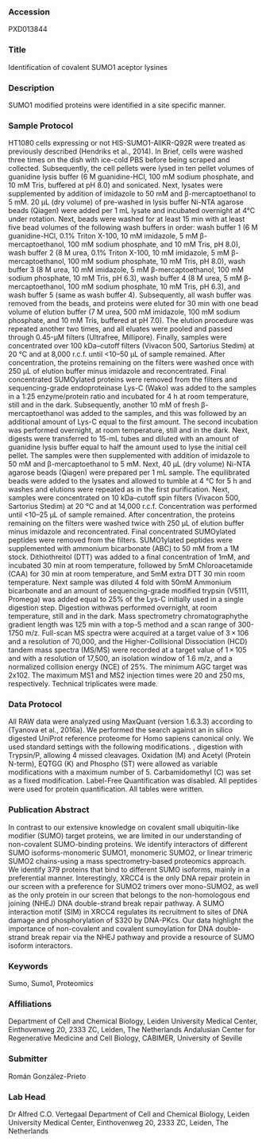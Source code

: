 ### Accession
PXD013844

### Title
Identification of covalent SUMO1 aceptor lysines

### Description
SUMO1 modified proteins were identified in a site specific manner.

### Sample Protocol
HT1080 cells expressing or not HIS-SUMO1-AllKR-Q92R were treated as previously described (Hendriks et al., 2014). In Brief, cells were washed three times on the dish with ice-cold PBS before being scraped and collected. Subsequently, the cell pellets were lysed in ten pellet volumes of guanidine lysis buffer (6 M guanidine-HCl, 100 mM sodium phosphate, and 10 mM Tris, buffered at pH 8.0) and sonicated. Next, lysates were supplemented by addition of imidazole to 50 mM and β-mercaptoethanol to 5 mM. 20 μL (dry volume) of pre-washed in lysis buffer Ni-NTA agarose beads (Qiagen) were added per 1 mL lysate and incubated overnight at 4°C under rotation. Next, beads were washed for at least 15 min with at least five bead volumes of the following wash buffers in order: wash buffer 1 (6 M guanidine-HCl, 0.1% Triton X-100, 10 mM imidazole, 5 mM β-mercaptoethanol, 100 mM sodium phosphate, and 10 mM Tris, pH 8.0), wash buffer 2 (8 M urea, 0.1% Triton X-100, 10 mM imidazole, 5 mM β-mercaptoethanol, 100 mM sodium phosphate, 10 mM Tris, pH 8.0), wash buffer 3 (8 M urea, 10 mM imidazole, 5 mM β-mercaptoethanol, 100 mM sodium phosphate, 10 mM Tris, pH 6.3), wash buffer 4 (8 M urea, 5 mM β-mercaptoethanol, 100 mM sodium phosphate, 10 mM Tris, pH 6.3), and wash buffer 5 (same as wash buffer 4). Subsequently, all wash buffer was removed from the beads, and proteins were eluted for 30 min with one bead volume of elution buffer (7 M urea, 500 mM imidazole, 100 mM sodium phosphate, and 10 mM Tris, buffered at pH 7.0). The elution procedure was repeated another two times, and all eluates were pooled and passed through 0.45-μM filters (Ultrafree, Millipore). Finally, samples were concentrated over 100 kDa–cutoff filters (Vivacon 500, Sartorius Stedim) at 20 °C and at 8,000 r.c.f. until <10–50 μL of sample remained.  After concentration, the proteins remaining on the filters were washed once with 250 μL of elution buffer minus imidazole and reconcentrated. Final concentrated SUMOylated proteins were removed from the filters and sequencing-grade endoproteinase Lys-C (Wako) was added to the samples in a 1:25 enzyme/protein ratio and incubated for 4 h at room temperature, still and in the dark. Subsequently, another 10 mM of fresh β-mercaptoethanol was added to the samples, and this was followed by an additional amount of Lys-C equal to the first amount. The second incubation was performed overnight, at room temperature, still and in the dark. Next, digests were transferred to 15-mL tubes and diluted with an amount of guanidine lysis buffer equal to half the amount used to lyse the initial cell pellet. The samples were then supplemented with addition of imidazole to 50 mM and β-mercaptoethanol to 5 mM. Next, 40 μL (dry volume) Ni-NTA agarose beads (Qiagen) were prepared per 1 mL sample. The equilibrated beads were added to the lysates and allowed to tumble at 4 °C for 5 h and washes and elutions were repeated as in the first purification. Next, samples were concentrated on 10 kDa–cutoff spin filters (Vivacon 500, Sartorius Stedim) at 20 °C and at 14,000 r.c.f. Concentration was performed until <10–25 μL of sample remained. After concentration, the proteins remaining on the filters were washed twice with 250 μL of elution buffer minus imidazole and reconcentrated. Final concentrated SUMOylated peptides were removed from the filters. SUMO1ylated peptides were supplemented with ammonium bicarbonate (ABC) to 50 mM from a 1M stock. Dithiothreitol (DTT) was added to a final concentration of 1mM, and incubated 30 min at room temperature, followed by 5mM Chloroacetamide (CAA) for 30 min at room temperature, and 5mM extra DTT 30 min room temperature. Next sample was diluted 4 fold with 50mM Ammonium bicarbonate and an amount of sequencing-grade modified trypsin (V5111, Promega) was added equal to 25% of the Lys-C initially used in a single digestion step. Digestion withwas performed overnight, at room temperature, still and in the dark.  Mass spectrometry chromatographythe gradient length was 125 min with a top-5 method and a scan range of 300-1750 m/z. Full-scan MS spectra were acquired at a target value of 3 × 106 and a resolution of 70,000, and the Higher-Collisional Dissociation (HCD) tandem mass spectra (MS/MS) were recorded at a target value of 1 × 105 and with a resolution of 17,500, an isolation window of 1.6 m/z, and a normalized collision energy (NCE) of 25%. The minimum AGC target was 2x102. The maximum MS1 and MS2 injection times were 20 and 250 ms, respectively. Technical triplicates were made.

### Data Protocol
All RAW data were analyzed using MaxQuant (version 1.6.3.3) according to (Tyanova et al., 2016a). We performed the search against an in silico digested UniProt reference proteome for Homo sapiens canonical only. We used standard settings with the following modifications. , digestion with Trypsin/P, allowing 4 missed cleavages. Oxidation (M) and Acetyl (Protein N-term), EQTGG (K) and Phospho (ST) were allowed as variable modifications with a maximum number of 5. Carbamidomethyl (C) was set as a fixed modification. Label-Free Quantification was disabled. All peptides were used for protein quantification. All tables were written.

### Publication Abstract
In contrast to our extensive knowledge on covalent small ubiquitin-like modifier (SUMO) target proteins, we are limited in our understanding of non-covalent SUMO-binding proteins. We identify interactors of different SUMO isoforms-monomeric SUMO1, monomeric SUMO2, or linear trimeric SUMO2 chains-using a mass spectrometry-based proteomics approach. We identify 379 proteins that bind to different SUMO isoforms, mainly in a preferential manner. Interestingly, XRCC4 is the only DNA repair protein in our screen with a preference for SUMO2 trimers over mono-SUMO2, as well as the only protein in our screen that belongs to the non-homologous end joining (NHEJ) DNA double-strand break repair pathway. A SUMO interaction motif (SIM) in XRCC4 regulates its recruitment to sites of DNA damage and phosphorylation of S320 by DNA-PKcs. Our data highlight the importance of non-covalent and covalent sumoylation for DNA double-strand break repair via the NHEJ pathway and provide a resource of SUMO isoform interactors.

### Keywords
Sumo, Sumo1, Proteomics

### Affiliations
Department of Cell and Chemical Biology, Leiden University Medical Center, Einthovenweg 20, 2333 ZC, Leiden, The Netherlands
Andalusian Center for Regenerative Medicine and Cell Biology, CABIMER, University of Seville

### Submitter
Román González-Prieto

### Lab Head
Dr Alfred C.O. Vertegaal
Department of Cell and Chemical Biology, Leiden University Medical Center, Einthovenweg 20, 2333 ZC, Leiden, The Netherlands


